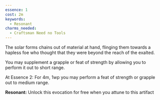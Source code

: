 ```yaml
---
essence: 1
cost: 2m
keywords:
  - Resonant
charms_needed:
  - Craftsman Need no Tools
---
```


The solar forms chains out of material at hand, flinging them towards a hapless foe who thought that they were beyond the reach of the exalted.

You may supplement a grapple or feat of strength by allowing you to perform it out to short range.

At Essence 2: For 4m, 1wp you may perform a feat of strength or grapple out to medium range.

**Resonant:** Unlock this evocation for free when you attune to this artifact
